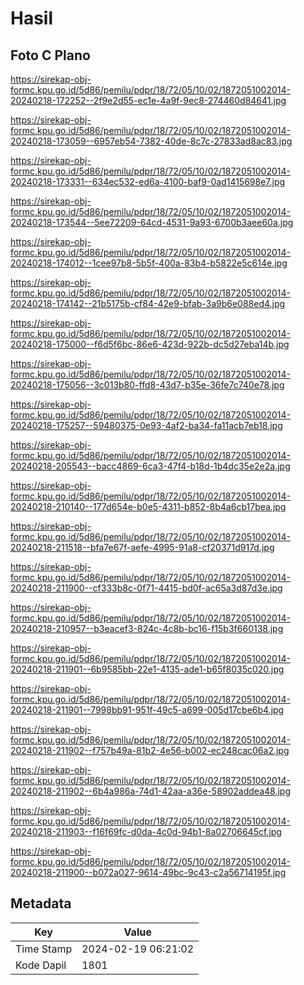 # Hasil

## Foto C Plano

https://sirekap-obj-formc.kpu.go.id/5d86/pemilu/pdpr/18/72/05/10/02/1872051002014-20240218-172252--2f9e2d55-ec1e-4a9f-9ec8-274460d84641.jpg

https://sirekap-obj-formc.kpu.go.id/5d86/pemilu/pdpr/18/72/05/10/02/1872051002014-20240218-173059--6957eb54-7382-40de-8c7c-27833ad8ac83.jpg

https://sirekap-obj-formc.kpu.go.id/5d86/pemilu/pdpr/18/72/05/10/02/1872051002014-20240218-173331--634ec532-ed6a-4100-baf9-0ad1415698e7.jpg

https://sirekap-obj-formc.kpu.go.id/5d86/pemilu/pdpr/18/72/05/10/02/1872051002014-20240218-173544--5ee72209-64cd-4531-9a93-6700b3aee60a.jpg

https://sirekap-obj-formc.kpu.go.id/5d86/pemilu/pdpr/18/72/05/10/02/1872051002014-20240218-174012--1cee97b8-5b5f-400a-83b4-b5822e5c614e.jpg

https://sirekap-obj-formc.kpu.go.id/5d86/pemilu/pdpr/18/72/05/10/02/1872051002014-20240218-174142--21b5175b-cf84-42e9-bfab-3a9b6e088ed4.jpg

https://sirekap-obj-formc.kpu.go.id/5d86/pemilu/pdpr/18/72/05/10/02/1872051002014-20240218-175000--f6d5f6bc-86e6-423d-922b-dc5d27eba14b.jpg

https://sirekap-obj-formc.kpu.go.id/5d86/pemilu/pdpr/18/72/05/10/02/1872051002014-20240218-175056--3c013b80-ffd8-43d7-b35e-36fe7c740e78.jpg

https://sirekap-obj-formc.kpu.go.id/5d86/pemilu/pdpr/18/72/05/10/02/1872051002014-20240218-175257--59480375-0e93-4af2-ba34-fa11acb7eb18.jpg

https://sirekap-obj-formc.kpu.go.id/5d86/pemilu/pdpr/18/72/05/10/02/1872051002014-20240218-205543--bacc4869-6ca3-47f4-b18d-1b4dc35e2e2a.jpg

https://sirekap-obj-formc.kpu.go.id/5d86/pemilu/pdpr/18/72/05/10/02/1872051002014-20240218-210140--177d654e-b0e5-4311-b852-8b4a6cb17bea.jpg

https://sirekap-obj-formc.kpu.go.id/5d86/pemilu/pdpr/18/72/05/10/02/1872051002014-20240218-211518--bfa7e67f-aefe-4995-91a8-cf20371d917d.jpg

https://sirekap-obj-formc.kpu.go.id/5d86/pemilu/pdpr/18/72/05/10/02/1872051002014-20240218-211900--cf333b8c-0f71-4415-bd0f-ac65a3d87d3e.jpg

https://sirekap-obj-formc.kpu.go.id/5d86/pemilu/pdpr/18/72/05/10/02/1872051002014-20240218-210957--b3eacef3-824c-4c8b-bc16-f15b3f660138.jpg

https://sirekap-obj-formc.kpu.go.id/5d86/pemilu/pdpr/18/72/05/10/02/1872051002014-20240218-211901--6b9585bb-22e1-4135-ade1-b65f8035c020.jpg

https://sirekap-obj-formc.kpu.go.id/5d86/pemilu/pdpr/18/72/05/10/02/1872051002014-20240218-211901--7998bb91-951f-49c5-a699-005d17cbe6b4.jpg

https://sirekap-obj-formc.kpu.go.id/5d86/pemilu/pdpr/18/72/05/10/02/1872051002014-20240218-211902--f757b49a-81b2-4e56-b002-ec248cac06a2.jpg

https://sirekap-obj-formc.kpu.go.id/5d86/pemilu/pdpr/18/72/05/10/02/1872051002014-20240218-211902--6b4a986a-74d1-42aa-a36e-58902addea48.jpg

https://sirekap-obj-formc.kpu.go.id/5d86/pemilu/pdpr/18/72/05/10/02/1872051002014-20240218-211903--f16f69fc-d0da-4c0d-94b1-8a02706645cf.jpg

https://sirekap-obj-formc.kpu.go.id/5d86/pemilu/pdpr/18/72/05/10/02/1872051002014-20240218-211900--b072a027-9614-49bc-9c43-c2a56714195f.jpg


## Metadata

| Key        | Value               |
| ---------- | ------------------- |
| Time Stamp | 2024-02-19 06:21:02 |
| Kode Dapil | 1801                |



